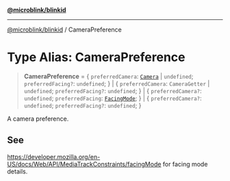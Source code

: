 [**@microblink/blinkid**](../README.md)

***

[@microblink/blinkid](../README.md) / CameraPreference

# Type Alias: CameraPreference

> **CameraPreference** = \{ `preferredCamera`: [`Camera`](../classes/Camera.md) \| `undefined`; `preferredFacing?`: `undefined`; \} \| \{ `preferredCamera`: `CameraGetter` \| `undefined`; `preferredFacing?`: `undefined`; \} \| \{ `preferredCamera?`: `undefined`; `preferredFacing`: [`FacingMode`](FacingMode.md); \} \| \{ `preferredCamera?`: `undefined`; `preferredFacing?`: `undefined`; \}

A camera preference.

## See

https://developer.mozilla.org/en-US/docs/Web/API/MediaTrackConstraints/facingMode for facing mode details.
